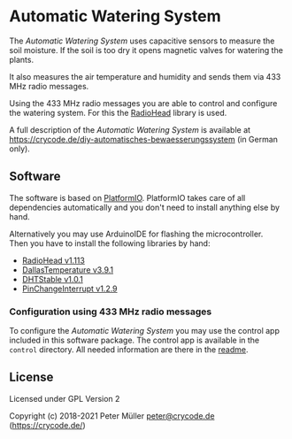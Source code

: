 # Automatic Watering System

The *Automatic Watering System* uses capacitive sensors to measure the soil moisture.
If the soil is too dry it opens magnetic valves for watering the plants.

It also measures the air temperature and humidity and sends them via 433 MHz radio messages.

Using the 433 MHz radio messages you are able to control and configure the watering system. For this the [RadioHead](http://www.airspayce.com/mikem/arduino/RadioHead/) library is used.

A full description of the *Automatic Watering System* is available at <https://crycode.de/diy-automatisches-bewaesserungssystem> (in German only).


## Software

The software is based on [PlatformIO](https://platformio.org/).
PlatformIO takes care of all dependencies automatically and you don't need to install anything else by hand.

Alternatively you may use ArduinoIDE for flashing the microcontroller.  
Then you have to install the following libraries by hand:

* [RadioHead v1.113](https://platformio.org/lib/show/124/RadioHead/installation)
* [DallasTemperature v3.9.1](https://platformio.org/lib/show/54/DallasTemperature/installation)
* [DHTStable v1.0.1](https://platformio.org/lib/show/1337/DHTStable/installation)
* [PinChangeInterrupt v1.2.9](https://platformio.org/lib/show/725/PinChangeInterrupt/installation)

### Configuration using 433 MHz radio messages

To configure the *Automatic Watering System* you may use the control app included in this software package.
The control app is available in the `control` directory.
All needed information are there in the [readme](control/README.md).


## License

Licensed under GPL Version 2

Copyright (c) 2018-2021 Peter Müller <peter@crycode.de> (https://crycode.de/)
